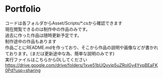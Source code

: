 # Portfolio

コードは各フォルダからAsset/Scripts/*.csから確認できます  
現在閲覧できるのは制作中の作品のみです。  
過去に作った作品は随時更新予定です。  
制作途中の作品もあります  
作品ごとにREADME.mdを作っており、そこから作品の説明や画像などが書かれております。(まだは更新途中な為、簡単な説明のみです)  
実行ファイルはこちらからDLしてください  
https://drive.google.com/drive/folders/1xve51bUQyvip5uZRoIGy4YypBEaFK0Pd?usp=sharing
